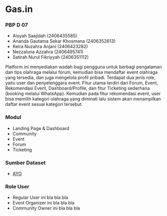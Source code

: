 # Gas.in
### PBP D 07 
- Aisyah Saajidah (2406435585)
- Ananda Gautama Sekar Khosmana  (2406352613)
- Keira Nuzahra Anjani (2406423282)
- Nezzaluna Azzahra (2406495741)
- Satirah Nurul Fikriyyah (2406351112)

Platform ini menyediakan wadah bagi pengguna untuk berbagi pengalaman dan tips olahraga melalui forum, kemudian bisa mendaftar event olahraga yang tersedia, dan juga mengelola profil pribadi. Terdapat dua jenis role, yaitu user dan penyelenggara event. Fitur utama terdiri dari Forum, Event, Rekomendasi Event, Dashboard/Profile, dan fitur Ticketing sederhana (booking melalui WhatsApp). Kemudian pada fitur rekomendasi event, user bisa memilih kategori olahraga yang diminati lalu sistem akan menampilkan daftar event sesuai kategori tersebut.

### Modul 
- Landing Page & Dashboard
- Community
- Event
- Forum
- Ticketing

### Sumber Dataset 
- [AYO](https://ayo.co.id/main-bareng)

### Role User
- Regular User
  ini bla bla 
  bla
- Event Organizer
  ini bla bla bla
- Community Owner
  ini bla bla bla
